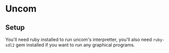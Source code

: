 # Uncom

## Setup
You'll need ruby installed to run uncom's interpretter, you'll also need ```ruby-sdl2``` gem installed if you want to run any graphical programs.
